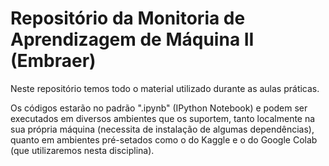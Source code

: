 # Repositório da Monitoria de Aprendizagem de Máquina II (Embraer)

Neste repositório temos todo o material utilizado durante as aulas práticas.

Os códigos estarão no padrão ".ipynb" (IPython Notebook) e podem ser executados em diversos ambientes que os suportem, tanto localmente na sua própria máquina (necessita de instalação de algumas dependências), quanto em ambientes pré-setados como o do Kaggle e o do Google Colab (que utilizaremos nesta disciplina).